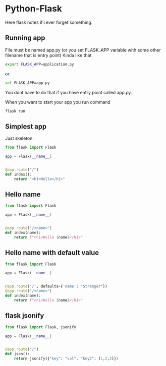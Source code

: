 # Python-Flask
Here flask notes if i ever forget something.

## Running app
File must be named app.py (or you set FLASK_APP variable with some other filename that is entry point)
Kinda like that 
```sh
export FLASK_APP=application.py
```
or
```sh
set FLASK_APP=app.py
```
You dont have to do that if you have entry point called app.py.

When you want to start your app you run command
```sh
flask run
```

## Simplest app
Just skeleton:
```python
from flask import Flask

app = Flask(__name__)


@app.route("/")
def index():
    return "<h1>Hello</h1>"
```

## Hello name
```python
from flask import Flask

app = Flask(__name__)


@app.route("/<name>")
def index(name):
    return f"<h1>Hello {name}</h1>"
```

## Hello name with default value
```python
from flask import Flask

app = Flask(__name__)


@app.route('/', defaults={'name': "Stranger"})
@app.route("/<name>")
def index(name):
    return f"<h1>Hello {name}</h1>"
```

## flask jsonify
```python
from flask import Flask, jsonify

app = Flask(__name__)


@app.route("/")
def json():
    return jsonify({"key": "val", "key2": [1,2,3]})
```